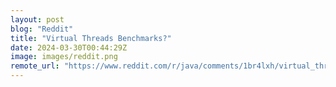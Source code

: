 ```yaml
---
layout: post
blog: "Reddit"
title: "Virtual Threads Benchmarks?"
date: 2024-03-30T00:44:29Z
image: images/reddit.png
remote_url: "https://www.reddit.com/r/java/comments/1br4lxh/virtual_threads_benchmarks/"
---
```

